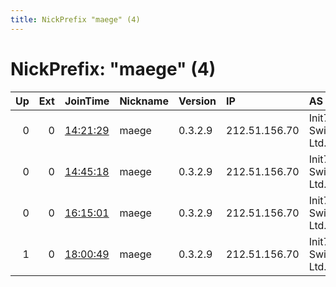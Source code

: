 ```yaml
---
title: NickPrefix "maege" (4)
---
```


# NickPrefix: "maege" (4)

|   Up |   Ext | JoinTime                                                                                   | Nickname   | Version   | IP            | AS                     | CC   |   ORp |   Dirp | OS   | Contact   |   eFamMembers |
|-----:|------:|:-------------------------------------------------------------------------------------------|:-----------|:----------|:--------------|:-----------------------|:-----|------:|-------:|:-----|:----------|--------------:|
|    0 |     0 | [14:21:29](https://atlas.torproject.org/#details/AB3D5A175FFD68E000E8B424C3F4222F715ABF21) | maege      | 0.3.2.9   | 212.51.156.70 | Init7 Switzerland Ltd. | ch   |  9001 |   9002 | BSD  | None      |             1 |
|    0 |     0 | [14:45:18](https://atlas.torproject.org/#details/5212AEDF655F08903F63AFD1E02C3531E3AE93E3) | maege      | 0.3.2.9   | 212.51.156.70 | Init7 Switzerland Ltd. | ch   |  9001 |   9002 | BSD  | None      |             1 |
|    0 |     0 | [16:15:01](https://atlas.torproject.org/#details/FB3DB037CC127DA8D4D0F4929EE6CEF1C7CEA326) | maege      | 0.3.2.9   | 212.51.156.70 | Init7 Switzerland Ltd. | ch   |  9001 |   9002 | BSD  | None      |             1 |
|    1 |     0 | [18:00:49](https://atlas.torproject.org/#details/A2BFE1039227144756EF8E39A825FB601854D5DA) | maege      | 0.3.2.9   | 212.51.156.70 | Init7 Switzerland Ltd. | ch   |  9001 |   9002 | BSD  | None      |             1 |
